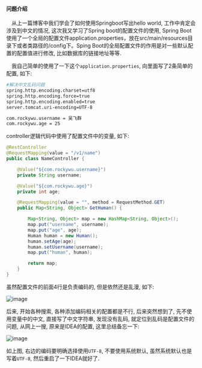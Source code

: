 #### 问题介绍

&emsp;从上一篇博客中我们学会了如何使用Springboot写出hello world, 工作中肯定会涉及到中文的情况, 这次我又学习了Spring boot的配置文件的使用, Spring Boot使用了一个全局的配置文件application.properties，放在src/main/resources目录下或者类路径的/config下。Sping Boot的全局配置文件的作用是对一些默认配置的配置值进行修改, 比如数据库的链接地址等等.

&emsp;我自己简单的使用了一下这个`application.properties`, 向里面写了2条简单的配置, 如下:

```bash
#解决中文乱码问题
spring.http.encoding.charset=utf8
spring.http.encoding.force=true
spring.http.encoding.enabled=true
server.tomcat.uri-encoding=UTF-8

com.rockywu.username = 吴飞群
com.rockywu.age = 25
```

controller逻辑代码中使用了配置文件中的变量, 如下:

```java
@RestController
@RequestMapping(value = "/v1/name")
public class NameController {

    @Value("${com.rockywu.username}")
    private String username;

    @Value("${com.rockywu.age}")
    private int age;

    @RequestMapping(value = "", method = RequestMethod.GET)
    public Map<String, Object> GetHuman() {

        Map<String, Object> map = new HashMap<String, Object>();
        map.put("username", username);
        map.put("age", age);
        Human human = new Human();
        human.setAge(age);
        human.setUsername(username);
        map.put("human", human);

        return map;
    }
}
```

虽然配置文件的前面4行是负责编码的, 但是依然还是乱漫, 如下:

![image](https://user-images.githubusercontent.com/7486508/34077694-09c3f4cc-e345-11e7-8b2c-07e94eb24030.png)

后来, 开始各种搜索, 各种添加编码相关的配置都是不行, 后来突然想到了, 先不使用变量中的中文, 直接写了中文字符串, 发现没有乱码, 就定位到乱码是配置文件的问题, 从网上一搜, 原来是IDEA的配置, 这里总结备忘一下:

![image](https://user-images.githubusercontent.com/7486508/34077720-7bc0647a-e345-11e7-88c2-56d1c89950b2.png)

如上图, 右边的编码要明确选择使用`UTF-8`, 不要使用系统默认, 虽然系统默认也是写着`UTF-8`, 然后重启了一下IDEA就好了.